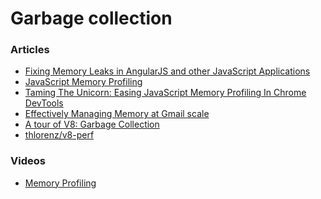 # Garbage collection

### Articles
* [Fixing Memory Leaks in AngularJS and other JavaScript Applications][1]
* [JavaScript Memory Profiling][2]
* [Taming The Unicorn: Easing JavaScript Memory Profiling In Chrome DevTools][3]
* [Effectively Managing Memory at Gmail scale][4]
* [A tour of V8: Garbage Collection][5]
* [thlorenz/v8-perf][6]

### Videos
* [Memory Profiling][11]


[1]: http://www.dwmkerr.com/fixing-memory-leaks-in-angularjs-applications/
[2]: https://developer.chrome.com/devtools/docs/javascript-memory-profiling
[3]: http://addyosmani.com/blog/taming-the-unicorn-easing-javascript-memory-profiling-in-devtools/
[4]: http://www.html5rocks.com/en/tutorials/memory/effectivemanagement/
[5]: http://jayconrod.com/posts/55/a-tour-of-v8-garbage-collection
[6]: https://github.com/thlorenz/v8-perf/blob/master/gc.md

[11]: https://www.youtube.com/playlist?list=PLtL8H4REsK3spvy-_UQtDyxzQdgDaJkJk
